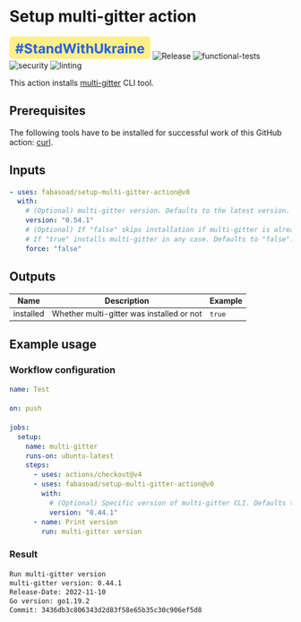 # Setup multi-gitter action

[![Stand With Ukraine](https://raw.githubusercontent.com/vshymanskyy/StandWithUkraine/main/badges/StandWithUkraine.svg)](https://stand-with-ukraine.pp.ua)
![Release](https://img.shields.io/github/v/release/fabasoad/setup-multi-gitter-action?include_prereleases)
![functional-tests](https://github.com/fabasoad/setup-multi-gitter-action/actions/workflows/functional-tests.yml/badge.svg)
![security](https://github.com/fabasoad/setup-multi-gitter-action/actions/workflows/security.yml/badge.svg)
![linting](https://github.com/fabasoad/setup-multi-gitter-action/actions/workflows/linting.yml/badge.svg)

This action installs [multi-gitter](https://github.com/lindell/multi-gitter)
CLI tool.

## Prerequisites

The following tools have to be installed for successful work of this GitHub action:
[curl](https://curl.se).

## Inputs

```yaml
- uses: fabasoad/setup-multi-gitter-action@v0
  with:
    # (Optional) multi-gitter version. Defaults to the latest version.
    version: "0.54.1"
    # (Optional) If "false" skips installation if multi-gitter is already installed.
    # If "true" installs multi-gitter in any case. Defaults to "false".
    force: "false"
```

## Outputs

<!-- prettier-ignore-start -->
| Name      | Description                               | Example |
|-----------|-------------------------------------------|---------|
| installed | Whether multi-gitter was installed or not | `true`  |
<!-- prettier-ignore-end -->

## Example usage

### Workflow configuration

```yaml
name: Test

on: push

jobs:
  setup:
    name: multi-gitter
    runs-on: ubuntu-latest
    steps:
      - uses: actions/checkout@v4
      - uses: fabasoad/setup-multi-gitter-action@v0
        with:
          # (Optional) Specific version of multi-gitter CLI. Defaults to "latest".
          version: "0.44.1"
      - name: Print version
        run: multi-gitter version
```

### Result

```shell
Run multi-gitter version
multi-gitter version: 0.44.1
Release-Date: 2022-11-10
Go version: go1.19.2
Commit: 3436db3c806343d2d83f58e65b35c30c906ef5d8
```
